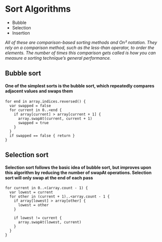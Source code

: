 # Sort Algorithms
* Bubble
* Selection
* Insertion

*All of these are comparison-based sorting methods and On² notation. They rely on a comparison method, such as the less-than operator, to order the elements. The number of times this comparison gets called is how you can measure a sorting technique’s general performance.*

## Bubble sort
#### One of the simplest sorts is the bubble sort, which repeatedly compares adjacent values and swaps them

```
for end in array.indices.reversed() {
  var swapped = false
  for current in 0..<end {
    if array[current] > array[current + 1] {
      array.swapAt(current, current + 1)
      swapped = true
    }
  }
  if swapped == false { return }
}
```

## Selection sort
#### Selection sort follows the basic idea of bubble sort, but improves upon this algorithm by reducing the number of swapAt operations. Selection sort will only swap at the end of each pass
```
for current in 0..<(array.count - 1) {
  var lowest = current
  for other in (current + 1)..<array.count - 1 {
    if array[lowest] > array[other] {
      lowest = other
    }

    if lowest != current {
      array.swapAt(lowest, current)
    }
  }
}
```

